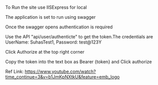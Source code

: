 To Run the site use IISExpress for local

The application is set to run using swagger

Once the swagger opens authentication is required

Use the API "api/user/authenticte" to get the token.The credentials are  UserName: SuhasTest1, Password: test@123Y

Click Authorize at the top right corner

Copy the token into the text box as Bearer {token} and Click authorize

Ref Link: https://www.youtube.com/watch?time_continue=3&v=b1JmKpNXtkU&feature=emb_logo
 
